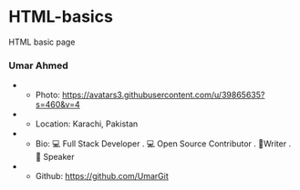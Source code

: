 # HTML-basics
HTML basic page

### Umar Ahmed
+ - Photo: https://avatars3.githubusercontent.com/u/39865635?s=460&v=4
+ - Location: Karachi, Pakistan
+ - Bio: 💻 Full Stack Developer . 💻 Open Source Contributor . 📝Writer . 🎤 Speaker 
+ - Github: https://github.com/UmarGit
